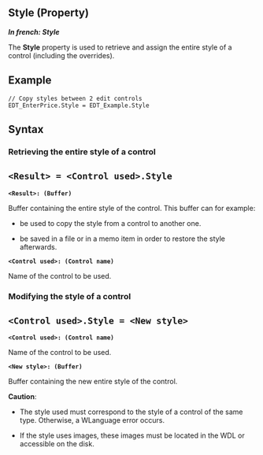 


## Style (Property)

***In french: Style***
	



<a name="XUse"></a>
<a name="Use"></a>
<a name="description"></a>
The **Style** property is used to retrieve and assign the entire style of a control (including the overrides). 
<a name="Example1"></a>
<a name="sample_code"></a>

## Example


```wl
// Copy styles between 2 edit controls
EDT_EnterPrice.Style = EDT_Example.Style
```

<a name="XSYNTAX"></a>

## Syntax
<a name="SYNTAX1"></a>

### Retrieving the entire style of a control

`<Result> = <Control used>.Style`
---

**`<Result>: (Buffer)`**

Buffer containing the entire style of the control. This buffer can for example: 

- be used to copy the style from a control to another one. 

- be saved in a file or in a memo item in order to restore the style afterwards. 




**`<Control used>: (Control name)`**

Name of the control to be used. 


<a name="SYNTAX2"></a>

### Modifying the style of a control

`<Control used>.Style = <New style>`
---

**`<Control used>: (Control name)`**

Name of the control to be used.

**`<New style>: (Buffer)`**

Buffer containing the new entire style  of the control. 

**Caution**: 

- The style used must correspond to the style of a control of the same type. Otherwise, a WLanguage error occurs. 

- If the style uses images, these images must be located in the WDL or accessible on the disk.







